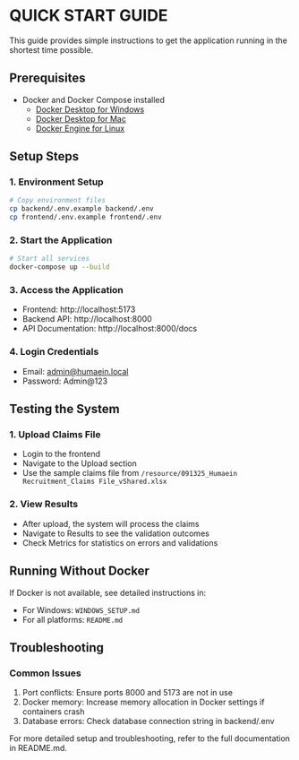 # QUICK START GUIDE

This guide provides simple instructions to get the application running in the shortest time possible.

## Prerequisites
- Docker and Docker Compose installed
  - [Docker Desktop for Windows](https://www.docker.com/products/docker-desktop/)
  - [Docker Desktop for Mac](https://www.docker.com/products/docker-desktop/)
  - [Docker Engine for Linux](https://docs.docker.com/engine/install/)

## Setup Steps

### 1. Environment Setup
```bash
# Copy environment files
cp backend/.env.example backend/.env
cp frontend/.env.example frontend/.env
```

### 2. Start the Application
```bash
# Start all services
docker-compose up --build
```

### 3. Access the Application
- Frontend: http://localhost:5173
- Backend API: http://localhost:8000
- API Documentation: http://localhost:8000/docs

### 4. Login Credentials
- Email: admin@humaein.local
- Password: Admin@123

## Testing the System

### 1. Upload Claims File
- Login to the frontend
- Navigate to the Upload section
- Use the sample claims file from `/resource/091325_Humaein Recruitment_Claims File_vShared.xlsx`

### 2. View Results
- After upload, the system will process the claims
- Navigate to Results to see the validation outcomes
- Check Metrics for statistics on errors and validations

## Running Without Docker

If Docker is not available, see detailed instructions in:
- For Windows: `WINDOWS_SETUP.md`
- For all platforms: `README.md`

## Troubleshooting

### Common Issues
1. Port conflicts: Ensure ports 8000 and 5173 are not in use
2. Docker memory: Increase memory allocation in Docker settings if containers crash
3. Database errors: Check database connection string in backend/.env

For more detailed setup and troubleshooting, refer to the full documentation in README.md.